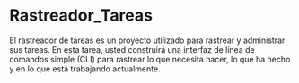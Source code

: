 # Rastreador_Tareas
El rastreador de tareas es un proyecto utilizado para rastrear y administrar sus tareas. En esta tarea, usted construirá una interfaz de línea de comandos simple (CLI) para rastrear lo que necesita hacer, lo que ha hecho y en lo que está trabajando actualmente. 
